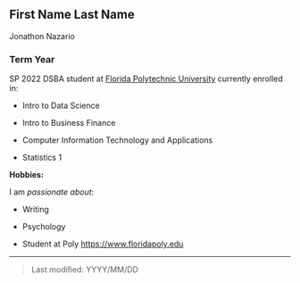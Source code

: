 ## First Name Last Name
Jonathon Nazario
### Term Year 
SP 2022
DSBA student at [Florida Polytechnic University](https://www.floridapoly.edu) currently enrolled in: 

- Intro to Data Science

- Intro to Business Finance

- Computer Information Technology and Applications

- Statistics 1

**Hobbies:**

I am _passionate about_: 

- Writing

- Psychology

- Student at Poly <https://www.floridapoly.edu>

***

> Last modified: YYYY/MM/DD
